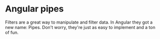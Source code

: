 # Angular pipes

Filters are a great way to manipulate and filter data. In Angular they got a new name: Pipes. Don't worry, they're just as easy to implement and a ton of fun.

